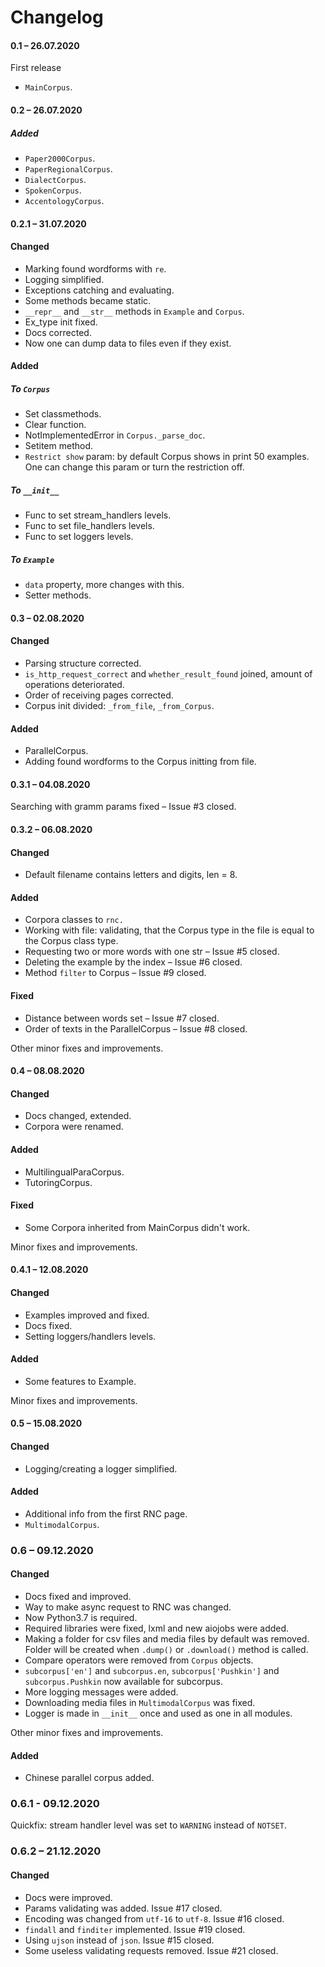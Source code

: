 # Changelog

#### 0.1 – 26.07.2020
First release
* `MainCorpus`.


#### 0.2 – 26.07.2020
##### Added
* `Paper2000Corpus`.
* `PaperRegionalCorpus`.
* `DialectCorpus`.
* `SpokenCorpus`.
* `AccentologyCorpus`.


#### 0.2.1 – 31.07.2020
#### Changed
* Marking found wordforms with `re`.
* Logging simplified.
* Exceptions catching and evaluating.
* Some methods became static.
* `__repr__` and `__str__` methods in `Example` and `Corpus`.
* Ex_type init fixed. 
* Docs corrected.
* Now one can dump data to files even if they exist.


#### Added
##### To `Corpus`
* Set classmethods.
* Clear function.
* NotImplementedError in `Corpus._parse_doc`.
* Setitem method.
* `Restrict show` param: by default Corpus shows in print 50 examples. 
One can change this param or turn the restriction off.


##### To `__init__`
* Func to set stream_handlers levels.
* Func to set file_handlers levels.
* Func to set loggers levels.

##### To `Example`
* `data` property, more changes with this.
* Setter methods.


#### 0.3 – 02.08.2020
#### Changed
* Parsing structure corrected.
* `is_http_request_correct` and `whether_result_found` joined, amount of operations deteriorated.
* Order of receiving pages corrected.
* Corpus init divided: `_from_file`, `_from_Corpus`.
 
#### Added
* ParallelCorpus.
* Adding found wordforms to the Corpus initting from file.


#### 0.3.1 – 04.08.2020
Searching with gramm params fixed – Issue #3 closed.


#### 0.3.2 – 06.08.2020
#### Changed
* Default filename contains letters and digits, len = 8.

#### Added
* Corpora classes to `rnc.`
* Working with file: validating, that the Corpus type in the file
is equal to the Corpus class type.   
* Requesting two or more words with one str – Issue #5 closed.
* Deleting the example by the index – Issue #6 closed.
* Method `filter` to Corpus – Issue #9 closed. 

#### Fixed
* Distance between words set – Issue #7 closed. 
* Order of texts in the ParallelCorpus – Issue #8 closed.

Other minor fixes and improvements.


#### 0.4 – 08.08.2020
#### Changed
* Docs changed, extended.
* Corpora were renamed.
 
#### Added
* MultilingualParaCorpus.
* TutoringCorpus.

#### Fixed
* Some Corpora inherited from MainCorpus didn't work.

Minor fixes and improvements.


#### 0.4.1 – 12.08.2020 
#### Changed
* Examples improved and fixed.
* Docs fixed.
* Setting loggers/handlers levels. 

#### Added
* Some features to Example.

Minor fixes and improvements.


#### 0.5 – 15.08.2020
#### Changed
* Logging/creating a logger simplified.

#### Added
* Additional info from the first RNC page.
* `MultimodalCorpus`.

### 0.6 – 09.12.2020
#### Changed
* Docs fixed and improved.
* Way to make async request to RNC was changed.
* Now Python3.7 is required.
* Required libraries were fixed, lxml and new aiojobs were added.
* Making a folder for csv files and media files by default was removed.
  Folder will be created when `.dump()` or `.download()` method is called.
* Compare operators were removed from `Corpus` objects.
* `subcorpus['en']` and `subcorpus.en`, `subcorpus['Pushkin']` and 
  `subcorpus.Pushkin` now available for subcorpus.
* More logging messages were added.
* Downloading media files in `MultimodalCorpus` was fixed.
* Logger is made in `__init__` once and used as one in all modules.

Other minor fixes and improvements.
#### Added
* Chinese parallel corpus added.


### 0.6.1 - 09.12.2020
Quickfix: stream handler level was set to `WARNING` instead of `NOTSET`.


### 0.6.2 – 21.12.2020
#### Changed
* Docs were improved.
* Params validating was added. Issue #17 closed.
* Encoding was changed from `utf-16` to `utf-8`. Issue #16 closed.
* `findall` and `finditer` implemented. Issue #19 closed.
* Using `ujson` instead of `json`. Issue #15 closed.
* Some useless validating requests removed. Issue #21 closed.
